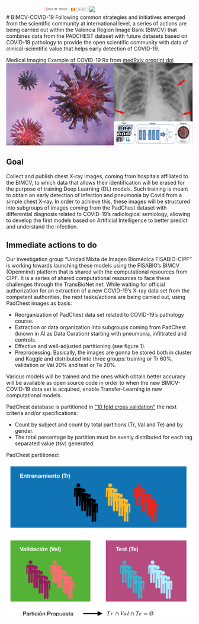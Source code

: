 <div class="clearfix" style="padding: 0px; padding-left: 100px; display: flex; flex-wrap: nowrap; justify-content: space-evenly; align-items:center">
<a href="http://bimcv.cipf.es/"><img src="https://github.com/BIMCV-CSUSP/MIDS/blob/master/images/logotipo-fisabio_tauv.png?raw=true""./images/logotipo-fisabio_tauv.png" width="330px" style="display: inline-block; "></a><a href="http://ceib.san.gva.es"><img src="https://github.com/BIMCV-CSUSP/MIDS/blob/master/images/logo_CEIB.png?raw=true" width="230px" class="pull-right" style="display: inline-block;"></a><a href="https://deephealth-project.eu/"><img src="https://github.com/BIMCV-CSUSP/MIDS/blob/master/images/DEEPHEALTH.png" width="280px" class="center-block" style=" display: inline-block;"></a>
</div>
# BIMCV-COVID-19
Following common strategies and initiatives emerged from the scientific community at international level, a series of actions are being carried out within the Valencia Region Image Bank (BIMCV) that combines data from the PADCHEST dataset with future datasets based on COVID-19 pathology to provide the open scientific community with data of clinical-scientific value that helps early detection of COVID-19.

Medical Imaging Example of COVID-19 Rx from [medRxiv preprint doi](https://doi.org/10.1101/2020.02.14.20023028)
![ChestRX-COVID](https://github.com/BIMCV-CSUSP/BIMCV-COVID-19/blob/master/chestRx/deepChest-covid.png)

## Goal
Collect and publish chest X-ray images, coming from hospitals affiliated to the BIMCV, to which data that allows their identification will be erased for the purpose of training Deep Learning (DL) models. Such training is meant to obtain an early detection of infection and pneumonia by Covid from a simple chest X-ray. 
In order to achieve this, these images will be structured into subgroups of images coming from the PadChest dataset with differential diagnosis related to COVID-19’s radiological semiology, allowing to develop the first models based on Artificial Intelligence to better predict and understand the infection. 
## Immediate actions to do
Our investigation group “Unidad Mixta de Imagen Biomédica FISABIO-CIPF” is working towards launching these models using the FISABIO’s BIMCV (Openmind) platform that is shared with the computational resources from CIPF. It is a series of shared computational resources to face these challenges through the TransBioNet net.
While waiting for official authorization for an extraction of a new COVID-19’s X-ray data set from the competent authorities, the next tasks/actions are being carried out, using PadChest images as basis:

* Reorganization of PadChest data set related to COVID-19’s pathology course. 
* Extraction or data organization into subgroups coming from PadChest (known in AI as Data Curation) starting with pneumonia, infiltrated and controls. 
* Effective and well-adjusted partitioning (see figure 1).
* Preprocessing. Basically, the images are gonna be stored both in cluster and Kaggle and distributed into three groups: training or Tr 60%, validation or Val 20% and test or Te 20%. 

Various models will be trained and the ones which obtain better accuracy will be available as open source code in order to when the new BIMCV-COVID-19 data set is acquired, enable Transfer-Learning in new computational models.

PadChest database is partitioned in ["10 fold cross validation"](https://en.wikipedia.org/wiki/Cross-validation_(statistics)#k-fold_cross-validation) the next criteria and/or specifications:

* Count by subject and count by total partitions (Tr, Val and Te) and by gender.
* The total percentage by partition must be evenly distributed for each tag separated value (tsv) generated.

PadChest partitioned:

![partition-COVID](https://github.com/BIMCV-CSUSP/BIMCV-COVID-19/blob/master/chestRx/partition.png)
